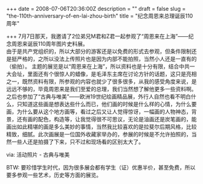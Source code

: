 +++
date = 2008-07-06T20:36:00Z
description = ""
draft = false
slug = "the-110th-anniversary-of-en-lai-zhou-birth"
title = "纪念周恩来总理诞辰110周年"

+++
7月7日那天，我邀请了2位弟兄M君和Z君一起参观了“周恩来在上海”——纪念周恩来诞辰110周年图片史料展。  
由于是共产党组织的，所以大部分的游客还是以免费的形式去参观，但条件限制还是挺严格的，之所以没法上传照片也是因为内部不能拍照，当然小人还是一直有的（偷拍）。   主题的展览是以“周恩来在上海”，所以资料也是十分有限，结合中共一大会址，里面还有个很惊人的蜡像，是毛泽东主席在讨论方针的话题，这只是亮相之一，既然资料有限，所参观的内容也就少了很多很多，从我的感受角度来说，是远远不够的，毕竟周恩来是我们至爱的总理，我们当然想了解他更多一些资料啊。   之后也参加了“古典与唯美”——欧洲19世纪绘画精品展，外行人自然也看不明白什么，只知道这些画是想表达些什么而已，他们画的时候是什么样的心情，为什么要画，为什么要从这个地方画等，看过之后又让人觉得惊讶，一幅画的人物神态，背景，还有画的配色，构造等，让我觉得很不可思议，无论是油画还是炭笔画的，能画出如此精堪的画是多么美妙的事情，当然我比较喜欢的是拉斐尔后期风格，比较精致，细腻。此次画展是一位国外收藏家举办的，参展的时候是不允许拍照的，当然一些人还是拍摄了下来，只不过和现场看的区别太大了。  

via: 活动照片 - 古典与唯美  

BTW: 要珍惜学生时代，因为很多展会都有学生（证）优惠半价，甚至免费，所以要多参观一些艺术，历史等方面的展览。